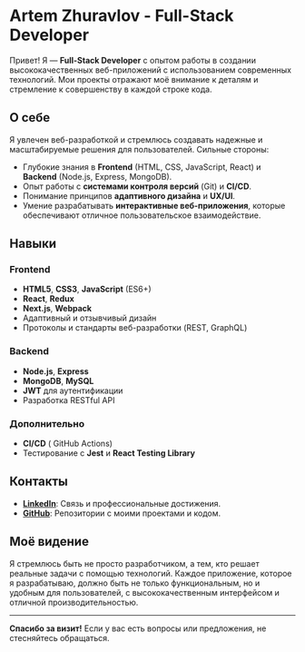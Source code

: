 # Artem Zhuravlov - Full-Stack Developer

Привет! Я — **Full-Stack Developer** с опытом работы в создании высококачественных веб-приложений с использованием современных технологий. Мои проекты отражают моё внимание к деталям и стремление к совершенству в каждой строке кода.

## О себе

Я увлечен веб-разработкой и стремлюсь создавать надежные и масштабируемые решения для пользователей. Сильные стороны:

- Глубокие знания в **Frontend** (HTML, CSS, JavaScript, React) и **Backend** (Node.js, Express, MongoDB).
- Опыт работы с **системами контроля версий** (Git) и **CI/CD**.
- Понимание принципов **адаптивного дизайна** и **UX/UI**.
- Умение разрабатывать **интерактивные веб-приложения**, которые обеспечивают отличное пользовательское взаимодействие.

## Навыки

### Frontend

- **HTML5**, **CSS3**, **JavaScript** (ES6+)
- **React**, **Redux**
- **Next.js**, **Webpack**
- Адаптивный и отзывчивый дизайн
- Протоколы и стандарты веб-разработки (REST, GraphQL)

### Backend

- **Node.js**, **Express**
- **MongoDB**, **MySQL**
- **JWT** для аутентификации
- Разработка RESTful API

### Дополнительно


- **CI/CD** ( GitHub Actions)
- Тестирование с **Jest** и **React Testing Library**

## Контакты


- **[LinkedIn](https://www.linkedin.com/in/artem-zhuravlov-713547259)**: Связь и профессиональные достижения.
- **[GitHub](https://github.com/CodeByArtem)**: Репозитории с моими проектами и кодом.

## Моё видение

Я стремлюсь быть не просто разработчиком, а тем, кто решает реальные задачи с помощью технологий. Каждое приложение, которое я разрабатываю, должно быть не только функциональным, но и удобным для пользователей, с высококачественным интерфейсом и отличной производительностью.

---

**Спасибо за визит!** Если у вас есть вопросы или предложения, не стесняйтесь обращаться.

